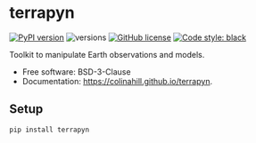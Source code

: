 # terrapyn

[![PyPI version](https://badge.fury.io/py/terrapyn.svg)](https://badge.fury.io/py/terrapyn)
![versions](https://img.shields.io/pypi/pyversions/terrapyn.svg)
[![GitHub license](https://img.shields.io/github/license/colinahill/terrapyn.svg)](https://github.com/colinahill/terrapyn/blob/main/LICENSE.md)
[![Code style: black](https://img.shields.io/badge/code%20style-black-000000.svg)](https://github.com/psf/black)

Toolkit to manipulate Earth observations and models.

- Free software: BSD-3-Clause
- Documentation: https://colinahill.github.io/terrapyn.

## Setup

```bash
pip install terrapyn
```
